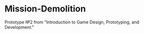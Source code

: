 # Mission-Demolition
Prototype №2 from "Introduction to Game Design, Prototyping, and Development." 
